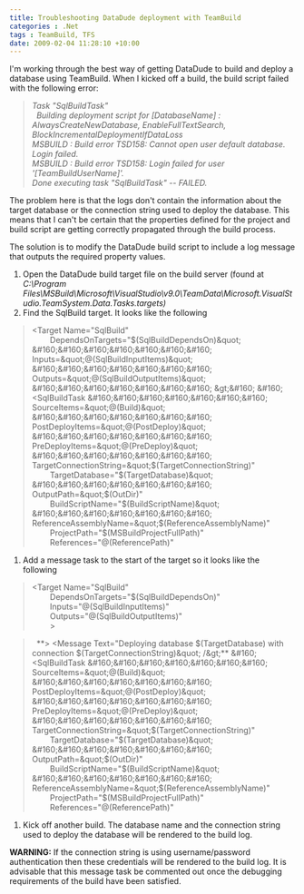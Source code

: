 ```yaml
---
title: Troubleshooting DataDude deployment with TeamBuild
categories : .Net
tags : TeamBuild, TFS
date: 2009-02-04 11:28:10 +10:00
---
```


I'm working through the best way of getting DataDude to build and deploy a database using TeamBuild. When I kicked off a build, the build script failed with the following error:

> _Task &quot;SqlBuildTask&quot;   
> &#160; Building deployment script for [DatabaseName] : AlwaysCreateNewDatabase, EnableFullTextSearch, BlockIncrementalDeploymentIfDataLoss   
> MSBUILD : Build error TSD158: Cannot open user default database. Login failed.   
> MSBUILD : Build error TSD158: Login failed for user '[TeamBuildUserName]'.   
> Done executing task &quot;SqlBuildTask&quot; -- FAILED._

The problem here is that the logs don't contain the information about the target database or the connection string used to deploy the database. This means that I can't be certain that the properties defined for the project and build script are getting correctly propagated through the build process. 

The solution is to modify the DataDude build script to include a log message that outputs the required property values. 

1. Open the DataDude build target file on the build server (found at _C:\Program Files\MSBuild\Microsoft\VisualStudio\v9.0\TeamData\Microsoft.VisualStudio.TeamSystem.Data.Tasks.targets)_
1. Find the SqlBuild target. It looks like the following
> <Target Name=&quot;SqlBuild&quot;   
> &#160;&#160;&#160;&#160;&#160;&#160;&#160; DependsOnTargets=&quot;$(SqlBuildDependsOn)&quot;   
> &#160;&#160;&#160;&#160;&#160;&#160;&#160; Inputs=&quot;@(SqlBuildInputItems)&quot;   
> &#160;&#160;&#160;&#160;&#160;&#160;&#160; Outputs=&quot;@(SqlBuildOutputItems)&quot;   
> &#160;&#160;&#160;&#160;&#160;&#160;&#160; &gt;&#160;   
> &#160; <SqlBuildTask   
> &#160;&#160;&#160;&#160;&#160;&#160;&#160; SourceItems=&quot;@(Build)&quot;   
> &#160;&#160;&#160;&#160;&#160;&#160;&#160; PostDeployItems=&quot;@(PostDeploy)&quot;   
> &#160;&#160;&#160;&#160;&#160;&#160;&#160; PreDeployItems=&quot;@(PreDeploy)&quot;   
> &#160;&#160;&#160;&#160;&#160;&#160;&#160; TargetConnectionString=&quot;$(TargetConnectionString)&quot;   
> &#160;&#160;&#160;&#160;&#160;&#160;&#160; TargetDatabase=&quot;$(TargetDatabase)&quot;   
> &#160;&#160;&#160;&#160;&#160;&#160;&#160; OutputPath=&quot;$(OutDir)&quot;   
> &#160;&#160;&#160;&#160;&#160;&#160;&#160; BuildScriptName=&quot;$(BuildScriptName)&quot;   
> &#160;&#160;&#160;&#160;&#160;&#160;&#160; ReferenceAssemblyName=&quot;$(ReferenceAssemblyName)&quot;   
> &#160;&#160;&#160;&#160;&#160;&#160;&#160; ProjectPath=&quot;$(MSBuildProjectFullPath)&quot;   
> &#160;&#160;&#160;&#160;&#160;&#160;&#160; References=&quot;@(ReferencePath)&quot;

1. Add a message task to the start of the target so it looks like the following
> <Target Name=&quot;SqlBuild&quot;   
> &#160;&#160;&#160;&#160;&#160;&#160;&#160; DependsOnTargets=&quot;$(SqlBuildDependsOn)&quot;   
> &#160;&#160;&#160;&#160;&#160;&#160;&#160; Inputs=&quot;@(SqlBuildInputItems)&quot;   
> &#160;&#160;&#160;&#160;&#160;&#160;&#160; Outputs=&quot;@(SqlBuildOutputItems)&quot;   
> &#160;&#160;&#160;&#160;&#160;&#160;&#160; &gt; 

> &#160; **> <Message Text=&quot;Deploying database $(TargetDatabase) with connection $(TargetConnectionString)&quot; /&gt;**  
> &#160; <SqlBuildTask   
> &#160;&#160;&#160;&#160;&#160;&#160;&#160; SourceItems=&quot;@(Build)&quot;   
> &#160;&#160;&#160;&#160;&#160;&#160;&#160; PostDeployItems=&quot;@(PostDeploy)&quot;   
> &#160;&#160;&#160;&#160;&#160;&#160;&#160; PreDeployItems=&quot;@(PreDeploy)&quot;   
> &#160;&#160;&#160;&#160;&#160;&#160;&#160; TargetConnectionString=&quot;$(TargetConnectionString)&quot;   
> &#160;&#160;&#160;&#160;&#160;&#160;&#160; TargetDatabase=&quot;$(TargetDatabase)&quot;   
> &#160;&#160;&#160;&#160;&#160;&#160;&#160; OutputPath=&quot;$(OutDir)&quot;   
> &#160;&#160;&#160;&#160;&#160;&#160;&#160; BuildScriptName=&quot;$(BuildScriptName)&quot;   
> &#160;&#160;&#160;&#160;&#160;&#160;&#160; ReferenceAssemblyName=&quot;$(ReferenceAssemblyName)&quot;   
> &#160;&#160;&#160;&#160;&#160;&#160;&#160; ProjectPath=&quot;$(MSBuildProjectFullPath)&quot;   
> &#160;&#160;&#160;&#160;&#160;&#160;&#160; References=&quot;@(ReferencePath)&quot;

1. Kick off another build. The database name and the connection string used to deploy the database will be rendered to the build log.

**WARNING:** If the connection string is using username/password authentication then these credentials will be rendered to the build log. It is advisable that this message task be commented out once the debugging requirements of the build have been satisfied.


